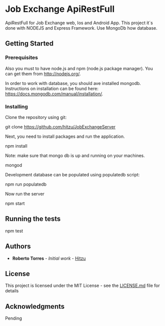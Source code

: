 # Job Exchange ApiRestFull

ApiRestFull for Job Exchange web, Ios and Android App.
This project it´s done with NODEJS and Express Framework.
Use MongoDb how database.

## Getting Started

### Prerequisites

Also you must to have node.js and npm (node.js package manager). You can get them from http://nodejs.org/.

In order to work with database, you should ave installed mongodb. Instructions on installation can be found here: https://docs.mongodb.com/manual/installation/.

### Installing

Clone the repository using git:

git clone https://github.com/hitzu/JobExchangeServer

Next, you need to install packages and run the application. 

npm install 

Note: make sure that mongo db is up and running on your machines.

mongod

Development database can be populated using populatedb script:

npm run populatedb

Now run the server

npm start
 
## Running the tests

npm test

## Authors

* **Roberto Torres** - *Initial work* - [Hitzu](https://github.com/hitzu/)

## License

This project is licensed under the MIT License - see the [LICENSE.md](LICENSE.md) file for details

## Acknowledgments

Pending
